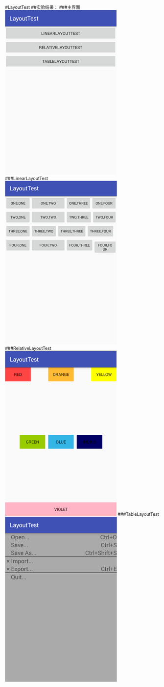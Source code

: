 #LayoutTest
##实验结果：
###主界面
![](https://github.com/linpeiyou/Labs/blob/master/Lab1/LayoutTest/image/1.png)
###LinearLayoutTest
![](https://github.com/linpeiyou/Labs/blob/master/Lab1/LayoutTest/image/2.png)
###RelativeLayoutTest
![](https://github.com/linpeiyou/Labs/blob/master/Lab1/LayoutTest/image/3.png)
###TableLayoutTest
![](https://github.com/linpeiyou/Labs/blob/master/Lab1/LayoutTest/image/4.png)
